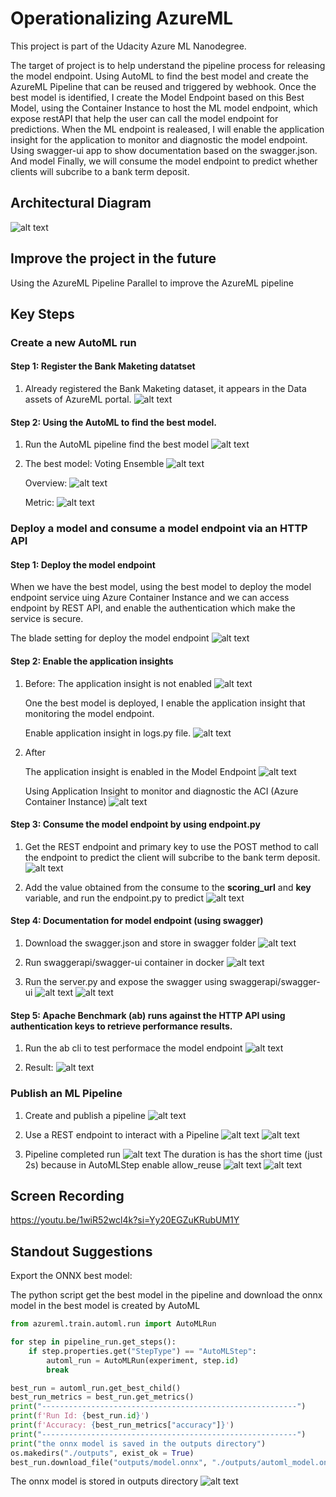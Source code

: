 # Operationalizing AzureML
<p>This project is part of the Udacity Azure ML Nanodegree.</p>

The target of project is to help understand the pipeline process for releasing the model endpoint. Using AutoML to find the best model and create the AzureML Pipeline that can be reused and triggered by webhook. Once the best model is identified, I create the Model Endpoint based on this Best Model, using the Container Instance to host the ML model endpoint, which expose restAPI that help the user can call the model endpoint for predictions. When the ML endpoint is realeased, I will enable the application insight for the application to monitor and diagnostic the model endpoint. Using swagger-ui app to show documentation based on the swagger.json. And model Finally, we will consume the model endpoint to predict whether clients will subcribe to a bank term deposit.

## Architectural Diagram
![alt text](./img/image-7.png)

## Improve the project in the future
Using the AzureML Pipeline Parallel to improve the AzureML pipeline

## Key Steps
### Create a new AutoML run
#### Step 1: Register the Bank Maketing datatset
1. Already registered the Bank Maketing dataset, it appears in the Data assets of AzureML portal.
    ![alt text](./img/image.png)

#### Step 2: Using the AutoML to find the best model.
1. Run the AutoML pipeline find the best model
    ![alt text](./img/image-10.png)

1. The best model: Voting Ensemble
    ![alt text](./img/image-13.png)

    Overview:
    ![alt text](./img/image-12.png)
    
    Metric:
    ![alt text](./img/image-11.png)

### Deploy a model and consume a model endpoint via an HTTP API
#### Step 1: Deploy the model endpoint
When we have the best model, using the best model to deploy the model endpoint service uing Azure Container Instance and we can access endpoint by REST API, and enable the authentication which make the service is secure.

The blade setting for deploy the model endpoint
![alt text](./img/image-14.png)

#### Step 2: Enable the application insights
1. Before:
    The application insight is not enabled
    ![alt text](./img/image-15.png)

    One the best model is deployed, I enable the application insight that monitoring the model endpoint.

    Enable application insight in logs.py file.
    ![alt text](./img/image-16.png)

2. After

    The application insight is enabled in the Model Endpoint
    ![alt text](./img/image-17.png)

    Using Application Insight to monitor and diagnostic the ACI (Azure Container Instance)
    ![alt text](./img/image-18.png)

#### Step 3: Consume the model endpoint by using endpoint.py
1. Get the REST endpoint and primary key to use the POST method to call the endpoint to predict the client will subcribe to the bank term deposit.
    ![alt text](./img/image-19.png)

1. Add the value obtained from the consume to the **scoring_url** and **key** variable, and run the endpoint.py to predict
    ![alt text](./img/image-20.png)

#### Step 4: Documentation for model endpoint (using swagger)
1. Download the swagger.json and store in swagger folder
![alt text](./img/image-23.png)

1. Run swaggerapi/swagger-ui container in docker
![alt text](./img/image-24.png)

1. Run the server.py and expose the swagger using swaggerapi/swagger-ui
![alt text](./img/image-25.png)
![alt text](./img/image-21.png)

#### Step 5: **Apache Benchmark** (ab) runs against the HTTP API using authentication keys to retrieve performance results.

1. Run the ab cli to test performace the model endpoint
    ![alt text](./img/image-26.png)

1. Result:
    ![alt text](./img/image-22.png)

### Publish an ML Pipeline
1. Create and publish a pipeline
    ![alt text](./img/image-30.png)

1. Use a REST endpoint to interact with a Pipeline
    ![alt text](./img/image-27.png)
    ![alt text](./img/image-28.png)

1. Pipeline completed run
    ![alt text](./img/image-31.png)
    The duration is has the short time (just 2s) because in AutoMLStep enable allow_reuse
    ![alt text](./img/image-33.png)
    ![alt text](./img/image-32.png)

## Screen Recording
https://youtu.be/1wiR52wcl4k?si=Yy20EGZuKRubUM1Y

## Standout Suggestions
Export the ONNX best model:

The python script get the best model in the pipeline and download the onnx model in the best model is created by AutoML
``` py
from azureml.train.automl.run import AutoMLRun

for step in pipeline_run.get_steps():
    if step.properties.get("StepType") == "AutoMLStep":
        automl_run = AutoMLRun(experiment, step.id)
        break

best_run = automl_run.get_best_child()
best_run_metrics = best_run.get_metrics()
print("---------------------------------------------------------")
print(f'Run Id: {best_run.id}')
print(f'Accuracy: {best_run_metrics["accuracy"]}')
print("---------------------------------------------------------")
print("the onnx model is saved in the outputs directory")
os.makedirs("./outputs", exist_ok = True)
best_run.download_file("outputs/model.onnx", "./outputs/automl_model.onnx")

```
The onnx model is stored in outputs directory
![alt text](./img/image-34.png)